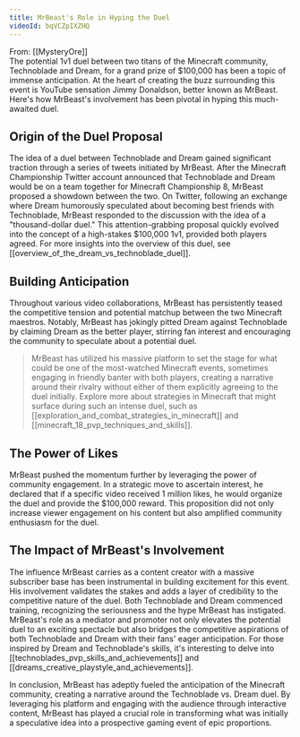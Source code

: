 ```yaml
---
title: MrBeast's Role in Hyping the Duel
videoId: bqVCZpIXZHQ
---
```


From: [[MysteryOre]] <br/> 
The potential 1v1 duel between two titans of the Minecraft community, Technoblade and Dream, for a grand prize of $100,000 has been a topic of immense anticipation. At the heart of creating the buzz surrounding this event is YouTube sensation Jimmy Donaldson, better known as MrBeast. Here's how MrBeast's involvement has been pivotal in hyping this much-awaited duel.

## Origin of the Duel Proposal

The idea of a duel between Technoblade and Dream gained significant traction through a series of tweets initiated by MrBeast. After the Minecraft Championship Twitter account announced that Technoblade and Dream would be on a team together for Minecraft Championship 8, MrBeast proposed a showdown between the two. On Twitter, following an exchange where Dream humorously speculated about becoming best friends with Technoblade, MrBeast responded to the discussion with the idea of a "thousand-dollar duel." This attention-grabbing proposal quickly evolved into the concept of a high-stakes $100,000 1v1, provided both players agreed. For more insights into the overview of this duel, see [[overview_of_the_dream_vs_technoblade_duel]].

## Building Anticipation

Throughout various video collaborations, MrBeast has persistently teased the competitive tension and potential matchup between the two Minecraft maestros. Notably, MrBeast has jokingly pitted Dream against Technoblade by claiming Dream as the better player, stirring fan interest and encouraging the community to speculate about a potential duel.

> MrBeast has utilized his massive platform to set the stage for what could be one of the most-watched Minecraft events, sometimes engaging in friendly banter with both players, creating a narrative around their rivalry without either of them explicitly agreeing to the duel initially. Explore more about strategies in Minecraft that might surface during such an intense duel, such as [[exploration_and_combat_strategies_in_minecraft]] and [[minecraft_18_pvp_techniques_and_skills]].

## The Power of Likes

MrBeast pushed the momentum further by leveraging the power of community engagement. In a strategic move to ascertain interest, he declared that if a specific video received 1 million likes, he would organize the duel and provide the $100,000 reward. This proposition did not only increase viewer engagement on his content but also amplified community enthusiasm for the duel.

## The Impact of MrBeast's Involvement

The influence MrBeast carries as a content creator with a massive subscriber base has been instrumental in building excitement for this event. His involvement validates the stakes and adds a layer of credibility to the competitive nature of the duel. Both Technoblade and Dream commenced training, recognizing the seriousness and the hype MrBeast has instigated. MrBeast's role as a mediator and promoter not only elevates the potential duel to an exciting spectacle but also bridges the competitive aspirations of both Technoblade and Dream with their fans' eager anticipation. For those inspired by Dream and Technoblade's skills, it's interesting to delve into [[technoblades_pvp_skills_and_achievements]] and [[dreams_creative_playstyle_and_achievements]].

In conclusion, MrBeast has adeptly fueled the anticipation of the Minecraft community, creating a narrative around the Technoblade vs. Dream duel. By leveraging his platform and engaging with the audience through interactive content, MrBeast has played a crucial role in transforming what was initially a speculative idea into a prospective gaming event of epic proportions.